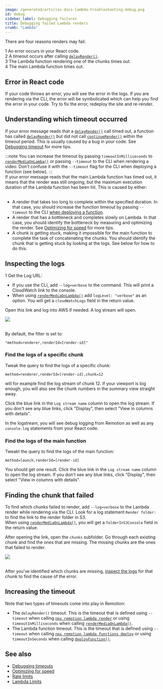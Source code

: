 ```yaml
---
image: /generated/articles-docs-lambda-troubleshooting-debug.png
id: debug
sidebar_label: Debugging failures
title: Debugging failed Lambda renders
crumb: "Lambda"
---
```


There are four reasons renders may fail:

<div><Step>1</Step> An error occurs in your React code. </div>
<div><Step>2</Step> A timeout occurs after calling <a href="/docs/delay-render"><code>delayRender()</code></a>.</div>
<div><Step>3</Step> The Lambda function rendering one of the chunks times out.</div>
<div><Step>4</Step> The main Lambda function times out. </div>

## Error in React code

If your code throws an error, you will see the error in the logs. If you are rendering via the CLI, the error will be symbolicated which can help you find the error in your code.
Try to fix the error, redeploy the site and re-render.

## Understanding which timeout occurred

If your error message reads that a [`delayRender()`](/docs/delay-render) call timed out, a function has called [`delayRender()`](/docs/delay-render) but did not call [`continueRender()`](/docs/delay-render) within the timeout period. This is usually caused by a bug in your code. See [Debugging timeout](/docs/timeout) for more tips.

:::note
You can increase the timeout by passing `timeoutInMilliseconds` to [`renderMediaOnLamba()`](/docs/lambda/rendermediaonlambda) or passing `--timeout` to the CLI when rendering a video. Don't confuse it with the `--timeout` flag for the CLI when deploying a function (see below).
:::
<br />
If your error message reads that the main Lambda function has timed out, it means that the render was still ongoing, but the maximum execution duration of the Lambda function has been hit. This is caused by either: <br/> <br/>

- A render that takes too long to complete within the specified duration. In that case, you should increase the function timeout by passing `--timeout` to the CLI [when deploying a function](/docs/lambda/cli/functions).
- A render that has a bottleneck and completes slowly on Lambda. In that case, you should identify the bottleneck by measuring and optimizing the render. See [Optimizing for speed](/docs/lambda/optimizing-speed) for more tips.
- A chunk is getting stuck, making it impossible for the main function to complete the task of concatenating the chunks. You should identify the chunk that is getting stuck by looking at the logs. See below for how to do this.

## Inspecting the logs

<Step>1</Step> Get the Log URL:

- If you use the CLI, add `--log=verbose` to the command. This will print a CloudWatch link to the console.
- When using [`renderMediaOnLambda()`](/docs/lambda/rendermediaonlambda) add `logLevel: "verbose"` as an option. You will get a `cloudWatchLogs` field in the return value.

Open this link and log into AWS if needed. A log stream will open.

<img src="/img/cloudwatch.png" /> <br/><br/>

By default, the filter is set to:

```
"method=renderer,renderId=[render-id]"
```

### Find the logs of a specific chunk

Tweak the query to find the logs of a specific chunk:

```
method=renderer,renderId=[render-id],chunk=12
```

will for example find the log stream of chunk 12. If your viewport is big enough, you will also see the chunk numbers in the summary view straight away.

Click the blue link in the `Log stream name` column to open the log stream. If you don't see any blue links, click "Display", then select "View in columns with details".

In the logstream, you will see debug logging from Remotion as well as any `console.log` statements from your React code.

### Find the logs of the main function

Tweakt the query to find the logs of the main function:

```
method=launch,renderId=[render-id]
```

You should get one result.
Click the blue link in the `Log stream name` column to open the log stream. If you don't see any blue links, click "Display", then select "View in columns with details".

## Finding the chunk that failed

To find which chunks failed to render, add `--log=verbose` to the Lambda render while rendering via the CLI. Look for a log statement `Render folder: ` to find the link to the render folder in S3.  
When using [`renderMediaOnLambda()`](/docs/lambda/rendermediaonlambda), you will get a `folderInS3Console` field in the return value.

After opening the link, open the `chunks` subfolder. Go through each existing chunk and find the ones that are missing. The missing chunks are the ones that failed to render.

<img src="/img/chunks.png" /> <br/><br/>

After you've identified which chunks are missing, [inspect the logs](#inspecting-the-logs) for that chunk to find the cause of the error.

## Increasing the timeout

Note that two types of timeouts come into play in Remotion:

- The `delayRender()` timeout. This is the timeout that is defined using `--timeout` when calling [`npx remotion lambda render`](/docs/lambda/cli/render) or using `timeoutInMilliseconds` when calling [`renderMediaOnLambda()`](/docs/lambda/rendermediaonlambda).
- The Lambda function timeout. This is the timeout that is defined using `--timeout` when calling [`npx remotion lambda functions deploy`](/docs/lambda/cli/functions) or using `timeoutInSeconds` when calling [`deployFunction()`](/docs/lambda/deployfunction).

## See also

- [Debugging timeouts](/docs/timeout)
- [Optimizing for speed](/docs/lambda/optimizing-cost)
- [Rate limits](/docs/lambda/troubleshooting/rate-limit)
- [Lambda Limits](/docs/lambda/limits)
